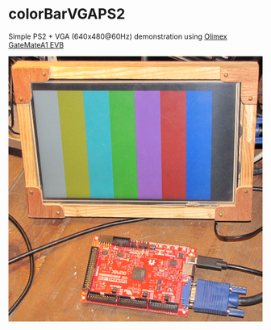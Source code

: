 # colorBarVGAPS2

Simple PS2 + VGA (640x480@60Hz) demonstration using [Olimex GateMateA1 EVB](https://www.olimex.com/Products/FPGA/GateMate/GateMateA1-EVB/open-source-hardware)

![ColorBarDemo](gatemateVGA_olimex.jpg)
